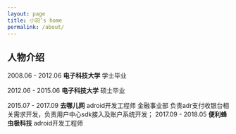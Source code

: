```yaml
---
layout: page
title: 小羽‘s home
permalink: /about/
---
```


## 人物介绍
2008.06 - 2012.06 **电子科技大学**  学士毕业

2012.06 - 2015.06 **电子科技大学** 硕士毕业


2015.07 - 2017.09 **去哪儿网**  adroid开发工程师 金融事业部 负责adr支付收银台相关需求开发，负责用户中心sdk接入及账户系统开发；
2017.09 - 2018.05 **便利蜂虫极科技**  adroid开发工程师
